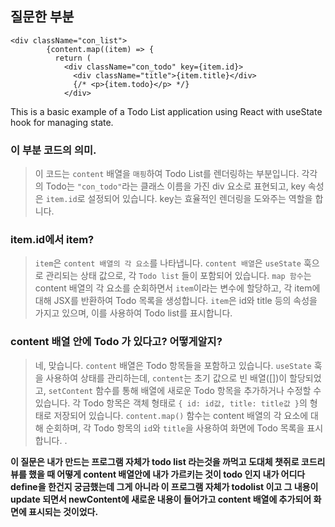 ## 질문한 부분

```
<div className="con_list">
        {content.map((item) => {
          return (
            <div className="con_todo" key={item.id}>
              <div className="title">{item.title}</div>
              {/* <p>{item.todo}</p> */}
            </div>
```

This is a basic example of a Todo List application using React with useState hook for managing state.

### 이 부분 코드의 의미.

> 이 코드는 `content` 배열을 `매핑`하여 Todo List를 렌더링하는 부분입니다. 각각의 Todo는 `"con_todo"`라는 클래스 이름을 가진 div 요소로 표현되고, key 속성은 `item.id`로 설정되어 있습니다. key는 효율적인 렌더링을 도와주는 역할을 합니다.

### item.id에서 item?

> `item`은 `content 배열의 각 요소`를 나타냅니다. `content 배열`은 `useState` 훅으로 관리되는 상태 값으로, 각 `Todo list` 들이 포함되어 있습니다. `map 함수`는 content 배열의 각 요소를 순회하면서 `item`이라는 변수에 할당하고, 각 item에 대해 JSX를 반환하여 Todo 목록을 생성합니다. `item`은 id와 title 등의 속성을 가지고 있으며, 이를 사용하여 Todo list를 표시합니다.

### content 배열 안에 Todo 가 있다고? 어떻게알지?

> 네, 맞습니다. `content` 배열은 Todo 항목들을 포함하고 있습니다. `useState` 훅을 사용하여 상태를 관리하는데, `content`는 초기 값으로 빈 배열([])이 할당되었고, `setContent` 함수를 통해 배열에 새로운 Todo 항목을 추가하거나 수정할 수 있습니다. 각 Todo 항목은 객체 형태로 `{ id: id값, title: title값 }`의 형태로 저장되어 있습니다. `content.map()` 함수는 content 배열의 각 요소에 대해 순회하며, 각 Todo 항목의 `id`와 `title`을 사용하여 화면에 Todo 목록을 표시합니다.
> .

**이 질문은 내가 만드는 프로그램 자체가 todo list 라는것을 까먹고
도대체 챗쥐로 코드리뷰를 했을 때 어떻게 content 배열안에 내가 가르키는 것이 todo 인지 내가 어디다 define을 한건지 궁금했는데
그게 아니라 이 프로그램 자체가 todolist 이고 그 내용이 update 되면서 newContent에 새로운 내용이 들어가고 content 배열에 추가되어 화면에 표시되는 것이었다.**
